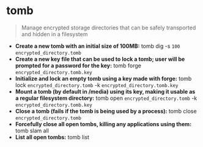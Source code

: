 # tomb
> Manage encrypted storage directories that can be safely transported and hidden in a filesystem
- **Create a new tomb with an initial size of 100MB:**
tomb dig -s `100` `encrypted_directory.tomb`
- **Create a new key file that can be used to lock a tomb; user will be prompted for a password for the key:**
tomb forge `encrypted_directory.tomb.key`
- **Initialize and lock an empty tomb using a key made with forge:**
tomb lock `encrypted_directory.tomb` -k `encrypted_directory.tomb.key`
- **Mount a tomb (by default in /media) using its key, making it usable as a regular filesystem directory:**
tomb open `encrypted_directory.tomb` -k `encrypted_directory.tomb.key`
- **Close a tomb (fails if the tomb is being used by a process):**
tomb close `encrypted_directory.tomb`
- **Forcefully close all open tombs, killing any applications using them:**
tomb slam all
- **List all open tombs:**
tomb list

